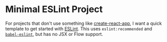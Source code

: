 # Minimal ESLint Project

For projects that don't use something like [create-react-app](https://github.com/facebook/create-react-app), I want a quick template to get started with [ESLint](https://github.com/eslint/eslint). This uses `eslint:recommended` and [`babel-eslint`](https://github.com/babel/babel-eslint), but has no JSX or Flow support.
